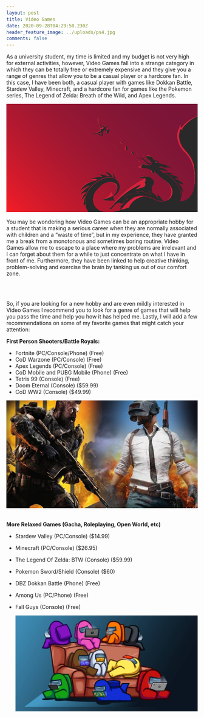 ```yaml
---
layout: post
title: Video Games
date: 2020-09-28T04:29:50.230Z
header_feature_image: ../uploads/ps4.jpg
comments: false
---
```

As a university student, my time is limited and my budget is not very high for external activities, however, Video Games fall into a strange category in which they can be totally free or extremely expensive and they give you a range of genres that allow you to be a casual player or a hardcore fan. In this case, I have been both, a casual player with games like Dokkan Battle, Stardew Valley, Minecraft, and a hardcore fan for games like the Pokemon series, The Legend of Zelda: Breath of the Wild, and Apex Legends.



![](../uploads/wallpaper-4k-red.png)



You may be wondering how Video Games can be an appropriate hobby for a student that is making a serious career when they are normally associated with children and a “waste of time”, but in my experience, they have granted me a break from a monotonous and sometimes boring routine. Video Games allow me to escape to a place where my problems are irrelevant and I can forget about them for a while to just concentrate on what I have in front of me. Furthermore, they have been linked to help creative thinking, problem-solving and exercise the brain by tanking us out of our comfort zone.

![]()

\
So, if you are looking for a new hobby and are even mildly interested in Video Games I recommend you to look for a genre of games that will help you pass the time and help you how it has helped me. Lastly, I will add a few recommendations on some of my favorite games that might catch your attention:

**First Person Shooters/Battle Royals:**

* Fortnite (PC/Console/Phone) (Free)
* CoD Warzone (PC/Console) (Free)
* Apex Legends (PC/Console) (Free)
* CoD Mobile and PUBG Mobile (Phone) (Free)
* Tetris 99 (Console) (Free)
* Doom Eternal (Console) ($59.99)
* CoD WW2 (Console) ($49.99)

![](../uploads/5-e195.jpg)

\
**More Relaxed Games (Gacha, Roleplaying, Open World, etc)**

* Stardew Valley (PC/Console) ($14.99)
* Minecraft (PC/Console) ($26.95)
* The Legend Of Zelda: BTW (Console) ($59.99)
* Pokemon Sword/Shield (Console) ($60)
* DBZ Dokkan Battle (Phone) (Free)
* Among Us (PC/Phone) (Free)
* Fall Guys (Console) (Free)

  ![](../uploads/20209812473397_1.jpg)